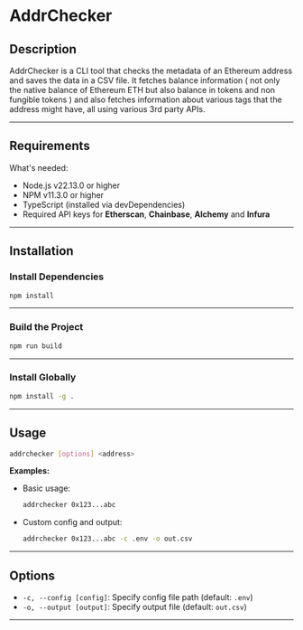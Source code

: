 # AddrChecker

## Description

AddrChecker is a CLI tool that checks the metadata of an Ethereum address and saves the data in a CSV file. It fetches balance information ( not only the native balance of Ethereum ETH but also balance in tokens and non fungible tokens ) and also fetches information about various tags that the address might have, all using various 3rd party APIs.

---

## Requirements

What's needed:

- Node.js v22.13.0 or higher
- NPM v11.3.0 or higher
- TypeScript (installed via devDependencies)
- Required API keys for **Etherscan**, **Chainbase**, **Alchemy** and **Infura**

---

## Installation

### Install Dependencies

```bash
npm install
```

---

### Build the Project

```bash
npm run build
```

---

### Install Globally

```bash
npm install -g .
```

---

## Usage

```bash
addrchecker [options] <address>
```

**Examples:**

- Basic usage:
  ```bash
  addrchecker 0x123...abc
  ```
- Custom config and output:
  ```bash
  addrchecker 0x123...abc -c .env -o out.csv
  ```

---

## Options

- `-c, --config [config]`: Specify config file path (default: `.env`)
- `-o, --output [output]`: Specify output file (default: `out.csv`)

---
